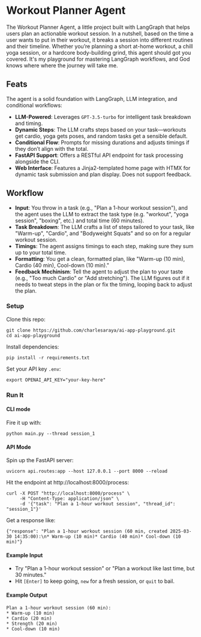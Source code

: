 # Workout Planner Agent
The Workout Planner Agent, a little project built with LangGraph that helps users plan an actionable workout session. In a nutshell, based on the time a user wants to put in their workout, it breaks a session into different routines and their timeline. Whether you’re planning a short at-home workout, a chill yoga session, or a hardcore body-building grind, this agent should got you covered. It's my playground for mastering LangGraph workflows, and God knows where where the journey will take me.

## Feats
The agent is a solid foundation with LangGraph, LLM integration, and conditional workflows:
* **LLM-Powered**: Leverages `GPT-3.5-turbo` for intelligent task breakdown and timing.
* **Dynamic Steps**: The LLM crafts steps based on your task—workouts get cardio, yoga gets poses, and random tasks get a sensible default.
* **Conditional Flow**: Prompts for missing durations and adjusts timings if they don’t align with the total.
* **FastAPI Support**: Offers a RESTful API endpoint for task processing alongside the CLI.
* **Web Interface**: Features a Jinja2-templated home page with HTMX for dynamic task submission and plan display. Does not support feedback.

## Workflow
* **Input**: You throw in a task (e.g., "Plan a 1-hour workout session"), and the agent uses the LLM to extract the task type (e.g. "workout", "yoga session", "boxing", etc.) and total time (60 minutes).
* **Task Breakdown**: The LLM crafts a list of steps tailored to your task, like "Warm-up", "Cardio", and "Bodyweight Squats" and so on for a regular workout session.
* **Timings**: The agent assigns timings to each step, making sure they sum up to your total time.
* **Formatting**: You get a clean, formatted plan, like "Warm-up (10 min), Cardio (40 min), Cool-down (10 min)."
* **Feedback Mechinism**: Tell the agent to adjust the plan to your taste (e.g., "Too much Cardio" or "Add stretching"). The LLM figures out if it needs to tweat steps in the plan or fix the timing, looping back to adjust the plan.

### Setup
Clone this repo:
```
git clone https://github.com/charlesaraya/ai-app-playground.git
cd ai-app-playground
```
Install dependencies:
```
pip install -r requirements.txt
```
Set your API key `.env`:
```
export OPENAI_API_KEY="your-key-here"
```

### Run It

#### CLI mode
Fire it up with:
```
python main.py --thread session_1
```

#### API Mode
Spin up the FastAPI server:
```
uvicorn api.routes:app --host 127.0.0.1 --port 8000 --reload
```

Hit the endpoint at http://localhost:8000/process:
```
curl -X POST "http://localhost:8000/process" \
     -H "Content-Type: application/json" \
     -d '{"task": "Plan a 1-hour workout session", "thread_id": "session_1"}'
```

Get a response like:
```
{"response": "Plan a 1-hour workout session (60 min, created 2025-03-30 14:35:00):\n* Warm-up (10 min)* Cardio (40 min)* Cool-down (10 min)"}
```

#### Example Input

* Try "Plan a 1-hour workout session" or "Plan a workout like last time, but 30 minutes."
* Hit `[Enter]` to keep going, `new` for a fresh session, or `quit` to bail.

#### Example Output
```
Plan a 1-hour workout session (60 min):
* Warm-up (10 min)
* Cardio (20 min)
* Strength (20 min)
* Cool-down (10 min)
```